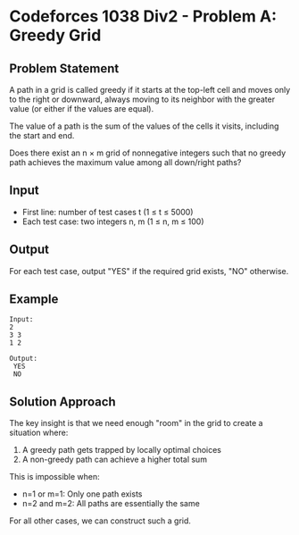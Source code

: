 # Codeforces 1038 Div2 - Problem A: Greedy Grid

## Problem Statement

A path in a grid is called greedy if it starts at the top-left cell and moves only to the right or downward, always moving to its neighbor with the greater value (or either if the values are equal).

The value of a path is the sum of the values of the cells it visits, including the start and end.

Does there exist an n × m grid of nonnegative integers such that no greedy path achieves the maximum value among all down/right paths?

## Input
- First line: number of test cases t (1 ≤ t ≤ 5000)
- Each test case: two integers n, m (1 ≤ n, m ≤ 100)

## Output
For each test case, output "YES" if the required grid exists, "NO" otherwise.

## Example
```
Input:
2
3 3
1 2

Output:
 YES
 NO
```

## Solution Approach

The key insight is that we need enough "room" in the grid to create a situation where:
1. A greedy path gets trapped by locally optimal choices
2. A non-greedy path can achieve a higher total sum

This is impossible when:
- n=1 or m=1: Only one path exists
- n=2 and m=2: All paths are essentially the same

For all other cases, we can construct such a grid.